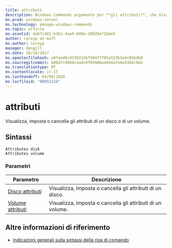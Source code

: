 ```yaml
---
title: attributi
description: Windows Commands argomento per **gli attributi**, che Visualizza, imposta o cancella gli attributi di un disco o un volume.
ms.prod: windows-server
ms.technology: manage-windows-commands
ms.topic: article
ms.assetid: da67c481-b3b1-4aa9-840a-10828ef1b6e5
author: coreyp-at-msft
ms.author: coreyp
manager: dongill
ms.date: 10/16/2017
ms.openlocfilehash: e8faed6c0336315bf584f7f05e523b3adc05bdb0
ms.sourcegitcommit: b00d7c8968c4adc8f699dbee694afe6ed36bc9de
ms.translationtype: MT
ms.contentlocale: it-IT
ms.lasthandoff: 04/08/2020
ms.locfileid: "80851224"
---
```

# <a name="attributes"></a>attributi

Visualizza, imposta o cancella gli attributi di un disco o di un volume.

## <a name="syntax"></a>Sintassi

```
Attributes disk
Attributes volume
```

### <a name="parameters"></a>Parametri

| Parametro | Descrizione |
| --------- | ----------- |
| [Disco attributi](attributes-disk.md) | Visualizza, imposta o cancella gli attributi di un disco. |
| [Volume attributi](attributes-volume.md) | Visualizza, imposta o cancella gli attributi di un volume. |

## <a name="additional-references"></a>Altre informazioni di riferimento

- [Indicazioni generali sulla sintassi della riga di comando](command-line-syntax-key.md)